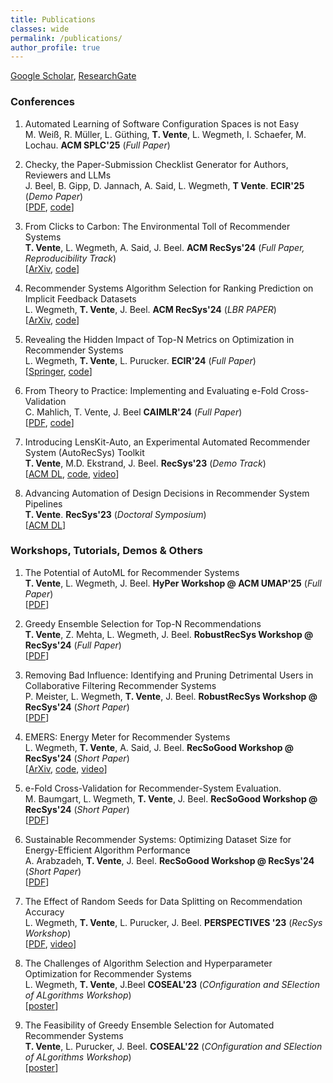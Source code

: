 ```yaml
---
title: Publications
classes: wide
permalink: /publications/
author_profile: true
---
```


[Google Scholar](https://scholar.google.com/citations?user=xcZpreUAAAAJ&hl=en&oi=ao), [ResearchGate](https://www.researchgate.net/profile/Tobias-Vente)


### Conferences

1. Automated Learning of Software Configuration Spaces is not Easy  
M. Weiß, R. Müller, L. Güthing, **T. Vente**, L. Wegmeth, I. Schaefer, M. Lochau. **ACM SPLC'25** (_Full Paper_)  

2. Checky, the Paper-Submission Checklist Generator for Authors, Reviewers and LLMs  
J. Beel, B. Gipp, D. Jannach, A. Said, L. Wegmeth, **T Vente**. **ECIR'25** (_Demo Paper_)  
\[[PDF](https://isg.beel.org/pubs/2025-Checky-Checklist-Generator-ECIR-Beel-et-al.pdf), [code](https://github.com/ISG-Siegen/Checky)]  

3. From Clicks to Carbon: The Environmental Toll of Recommender Systems  
**T. Vente**, L. Wegmeth, A. Said, J. Beel. **ACM RecSys'24** (_Full Paper, Reproducibility Track_)  
\[[ArXiv](https://arxiv.org/abs/2408.08203), [code](https://github.com/ISG-Siegen/recsys-carbon-footprint)]  

4. Recommender Systems Algorithm Selection for Ranking Prediction on Implicit Feedback Datasets  
L. Wegmeth, **T. Vente**, J. Beel. **ACM RecSys'24** (_LBR PAPER_)  
\[[ArXiv](https://arxiv.org/abs/2409.05461), [code](https://github.com/ISG-Siegen/RecSys-Algorithm-Selection-Ranking-Implicit-LBR)]  

5. Revealing the Hidden Impact of Top-N Metrics on Optimization in Recommender Systems  
L. Wegmeth, **T. Vente**, L. Purucker. **ECIR'24** (_Full Paper_)  
\[[Springer](https://link.springer.com/chapter/10.1007/978-3-031-56027-9_9), [code](https://github.com/ISG-Siegen/scoring-optimizer)]  

6. From Theory to Practice: Implementing and Evaluating e-Fold Cross-Validation  
C. Mahlich, T. Vente, J. Beel **CAIMLR'24** (_Full Paper_)  
\[[PDF](https://isg.beel.org/pubs/2024%20From%20Theory%20to%20Practice%20Implementing%20and%20Evaluating%20e-fold%20cross-validation.pdf), [code](https://github.com/ISG-Siegen/e-fold-ml-mahlich/tree/PosterPaper)]  

7. Introducing LensKit-Auto, an Experimental Automated Recommender System (AutoRecSys) Toolkit  
**T. Vente**, M.D. Ekstrand, J. Beel. **RecSys'23** (_Demo Track_)   
\[[ACM DL](https://dl.acm.org/doi/10.1145/3604915.3610656), [code](https://github.com/ISG-Siegen/lenskit-auto), [video](https://www.youtube.com/watch?v=OTZAb8E_IZI&t=4s)\]  

8. Advancing Automation of Design Decisions in Recommender System Pipelines   
**T. Vente**. **RecSys'23** (_Doctoral Symposium_)  
\[[ACM DL](https://dl.acm.org/doi/abs/10.1145/3604915.3608886)]


### Workshops, Tutorials, Demos & Others

1. The Potential of AutoML for Recommender Systems  
**T. Vente**, L. Wegmeth, J. Beel. **HyPer Workshop @ ACM UMAP'25** (_Full Paper_)  
\[[PDF](https://dl.acm.org/doi/10.1145/3708319.3734173)]  

2. Greedy Ensemble Selection for Top-N Recommendations  
**T. Vente**, Z. Mehta, L. Wegmeth, J. Beel. **RobustRecSys Workshop @ RecSys'24** (_Full Paper_)  
\[[PDF](https://ceur-ws.org/Vol-3924/short3.pdf)]  

3. Removing Bad Influence: Identifying and Pruning Detrimental Users in Collaborative Filtering Recommender Systems  
P. Meister, L. Wegmeth, **T. Vente**, J. Beel. **RobustRecSys Workshop @ RecSys'24** (_Short Paper_)  
\[[PDF](https://ceur-ws.org/Vol-3924/short2.pdf)]  

4. EMERS: Energy Meter for Recommender Systems  
L. Wegmeth, **T. Vente**, A. Said, J. Beel. **RecSoGood Workshop @ RecSys'24** (_Short Paper_)  
\[[ArXiv](https://arxiv.org/html/2409.15060v1#:~:text=EMERS%20measures%20energy%20consumption%20with,recommender%20systems%20practitioners%20and%20researchers.), [code](https://github.com/ISG-Siegen/emers),
[video](https://youtu.be/vmXOcrVpRDg)\]  

5. e-Fold Cross-Validation for Recommender-System Evaluation.  
M. Baumgart, L. Wegmeth, **T. Vente**, J. Beel. **RecSoGood Workshop @ RecSys'24** (_Short Paper_)  
\[[PDF](https://link.springer.com/chapter/10.1007/978-3-031-87654-7_9)]  

6. Sustainable Recommender Systems: Optimizing Dataset Size for Energy-Efficient Algorithm Performance  
A. Arabzadeh, **T. Vente**, J. Beel. **RecSoGood Workshop @ RecSys'24** (_Short Paper_)  
\[[PDF](https://arxiv.org/html/2410.09359v1)]  

7. The Effect of Random Seeds for Data Splitting on Recommendation Accuracy  
L. Wegmeth, **T. Vente**, L. Purucker, J. Beel. **PERSPECTIVES '23** (_RecSys Workshop_)  
\[[PDF](https://ceur-ws.org/Vol-3476/paper4.pdf), [video](https://perspectives-ws.github.io/2023/videos/#the-effect-of-random-seeds-for-data-splitting-on-recommendation-accuracy)\]  

8. The Challenges of Algorithm Selection and Hyperparameter Optimization for Recommender Systems  
L. Wegmeth, **T. Vente**, J.Beel **COSEAL'23** (_COnfiguration and SElection of ALgorithms Workshop_)  
\[[poster](https://www.researchgate.net/publication/373825532_The_Challenges_of_Algorithm_Selection_and_Hyperparameter_Optimization_for_Recommender_Systems)\]  

9. The Feasibility of Greedy Ensemble Selection for Automated Recommender Systems  
**T. Vente**, L. Purucker, J. Beel. **COSEAL'22** (_COnfiguration and SElection of ALgorithms Workshop_)  
\[[poster](https://www.researchgate.net/publication/373841225_The_Feasibility_of_Greedy_Ensemble_Selection_for_Automated_Recommender_Systems)\]



